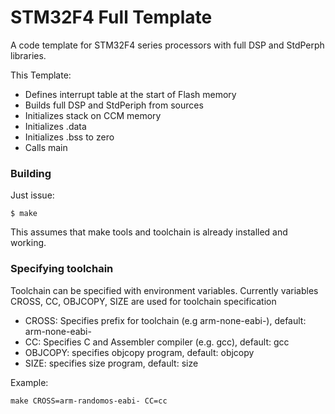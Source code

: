 STM32F4 Full Template
=====================

A code template for STM32F4 series processors with full DSP and StdPerph libraries.

This Template:
- Defines interrupt table at the start of Flash memory
- Builds full DSP and StdPeriph from sources
- Initializes stack on CCM memory
- Initializes .data
- Initializes .bss to zero
- Calls main

### Building

Just issue:

```
$ make
```

This assumes that make tools and toolchain is already installed and working.


### Specifying toolchain

Toolchain can be specified with environment variables.
Currently variables CROSS, CC, OBJCOPY, SIZE are used for toolchain specification
- CROSS: Specifies prefix for toolchain (e.g arm-none-eabi-), default: arm-none-eabi-
- CC: Specifies C and Assembler compiler (e.g. gcc), default: gcc
- OBJCOPY: specifies objcopy program, default: objcopy
- SIZE: specifies size program, default: size

Example:
```
make CROSS=arm-randomos-eabi- CC=cc
```



